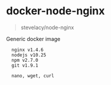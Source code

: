 # docker-node-nginx

> stevelacy/node-nginx

Generic docker image


```
  nginx v1.4.6
  nodejs v10.25
  npm v2.7.0
  git v1.9.1

  nano, wget, curl

```
